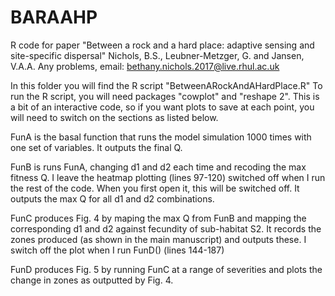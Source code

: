 # BARAAHP
R code for paper "Between a rock and a hard place: adaptive sensing and site-specific dispersal" 
Nichols, B.S., Leubner-Metzger, G. and Jansen, V.A.A.
Any problems, email: bethany.nichols.2017@live.rhul.ac.uk

In this folder you will find the R script "BetweenARockAndAHardPlace.R"
To run the R script, you will need packages "cowplot" and "reshape 2". This is a bit of an interactive code, so if you want plots to save at each point, you will need to switch on the sections as listed below.

FunA is the basal function that runs the model simulation 1000 times with one set of variables. It outputs the final Q.

FunB is runs FunA, changing d1 and d2 each time and recoding the max fitness Q. I leave the heatmap plotting (lines 97-120) switched off when I run the rest of the code. When you first open it, this will be switched off. It outputs the max Q for all d1 and d2 combinations.

FunC produces Fig. 4 by maping the max Q from FunB and mapping the corresponding d1 and d2 against fecundity of sub-habitat S2. It records the zones produced (as shown in the main manuscript) and outputs these. I switch off the plot when I run FunD() (lines 144-187)

FunD produces Fig. 5 by running FunC at a range of severities and plots the change in zones as outputted by Fig. 4. 
